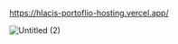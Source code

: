 https://hlacis-portoflio-hosting.vercel.app/

![Untitled (2)](https://github.com/hlacis/hlaco-portfolio/assets/150912836/41157993-4631-4e9d-bf2f-32d15c251f82)
